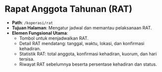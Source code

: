 # Rapat Anggota Tahunan (RAT)

- **Path**: `/koperasi/rat`
- **Tujuan Halaman**: Mengatur jadwal dan memantau pelaksanaan RAT.
- **Elemen Fungsional Utama**:
  - Tombol untuk menjadwalkan RAT.
  - Detail RAT mendatang: tanggal, waktu, lokasi, dan konfirmasi kehadiran.
  - Statistik RAT: total anggota, konfirmasi kehadiran, kuorum, dan hari tersisa.
  - Riwayat RAT sebelumnya beserta persentase kehadiran dan status.
